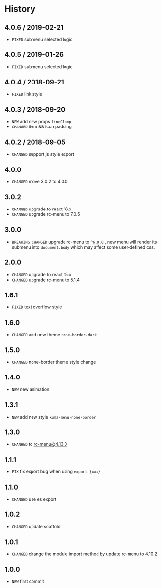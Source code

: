 # History

## 4.0.6 / 2019-02-21

* `FIXED` submenu selected logic

## 4.0.5 / 2019-01-26

* `FIXED` submenu selected logic

## 4.0.4 / 2018-09-21

* `FIXED` link style

## 4.0.3 / 2018-09-20

* `NEW` add new props `lineClamp`
* `CHANGED` item && icon padding

## 4.0.2 / 2018-09-05

* `CHANGED` support js style export

## 4.0.0

* `CHANGED` move 3.0.2 to 4.0.0

## 3.0.2

* `CHANGED` upgrade to react 16.x
* `CHANGED` upgrade rc-menu to 7.0.5

## 3.0.0

* `BREAKING CHANGED` upgrade rc-menu to [`^6.0.0`](https://github.com/react-component/menu/blob/master/HISTORY.md#600--2017-10-30) , new menu will render its submenu into `document.body` which may affect some user-defined css. 

## 2.0.0

* `CHANGED` upgrade to react 15.x
* `CHANGED` upgrade rc-menu to 5.1.4

## 1.6.1

* `FIXED` text overflow style

## 1.6.0

* `CHANGED` add new theme `none-border-dark`

## 1.5.0

* `CHANGED` none-border theme style change

## 1.4.0

* `NEW` new animation

## 1.3.1

* `NEW` add new style `kuma-menu-none-border`

## 1.3.0

* `CHANHED` to rc-menu@4.13.0

## 1.1.1

* `FIX` fix export bug when using `export {xxx}`

## 1.1.0

* `CHANGED` use es export

## 1.0.2

* `CHANGED` update scaffold

## 1.0.1

* `CHANGED` change the module import method by update rc-menu to 4.10.2

## 1.0.0

* `NEW` first commit
